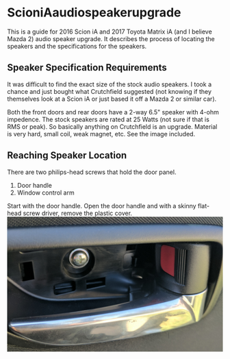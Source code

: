 # ScioniAaudiospeakerupgrade
This is a guide for 2016 Scion iA and 2017 Toyota Matrix iA (and I believe Mazda 2) audio speaker upgrade. It describes the process of locating the speakers and the specifications for the speakers.


## Speaker Specification Requirements

It was difficult to find the exact size of the stock audio speakers. I took a chance and just bought what Crutchfield suggested (not knowing if they themselves look at a Scion iA or just based it off a Mazda 2 or similar car).

Both the front doors and rear doors have a 2-way 6.5" speaker with 4-ohm impedence.
The stock speakers are rated at 25 Watts (not sure if that is RMS or peak). So basically anything on Crutchfield is an upgrade. Material is very hard, small coil, weak magnet, etc. See the image included.

## Reaching Speaker Location
There are two philips-head screws that hold the door panel.
1. Door handle
2. Window control arm

Start with the door handle. Open the door handle and with a skinny flat-head screw driver, remove the plastic cover. 
![Open door handle cover](https://github.com/deadsupra/ScioniAaudiospeakerupgrade/blob/master/door_handle_cover2.jpg)
